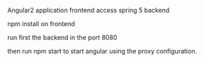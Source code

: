 Angular2 application frontend access spring 5 backend

npm install on frontend

run first the backend in the port 8080

then run npm start to start angular using the proxy configuration.